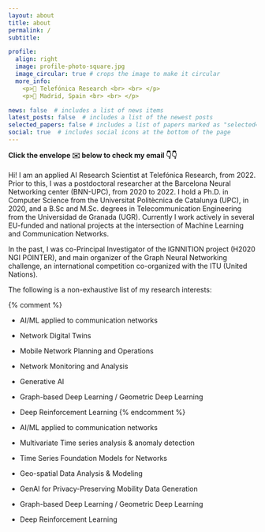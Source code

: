 ```yaml
---
layout: about
title: about
permalink: /
subtitle:

profile:
  align: right
  image: profile-photo-square.jpg
  image_circular: true # crops the image to make it circular
  more_info:
    <p>🏢 Telefónica Research <br> <br> </p>
    <p>📍 Madrid, Spain <br> <br> </p>

news: false  # includes a list of news items
latest_posts: false  # includes a list of the newest posts
selected_papers: false # includes a list of papers marked as "selected={true}"
social: true  # includes social icons at the bottom of the page
---
```


<b>Click the envelope ✉️ below to check my email 👇👇</b>
<br>
<br>
Hi! I am an applied AI Research Scientist at Telefónica Research, from 2022. Prior to this, I was a postdoctoral researcher at the Barcelona Neural Networking center (BNN-UPC), from 2020 to 2022. I hold a Ph.D. in Computer Science from the Universitat Politècnica de Catalunya (UPC), in 2020, and a B.Sc and M.Sc. degrees in Telecommunication Engineering from the Universidad de Granada (UGR). Currently I work actively in several EU-funded and national projects at the intersection of Machine Learning and Communication Networks.

In the past, I was co-Principal Investigator of the IGNNITION project (H2020 NGI POINTER), and main organizer of the Graph Neural Networking challenge, an international competition co-organized with the ITU (United Nations).

The following is a non-exhaustive list of my research interests:

{% comment %}
- AI/ML applied to communication networks
- Network Digital Twins
- Mobile Network Planning and Operations
- Network Monitoring and Analysis
- Generative AI
- Graph-based Deep Learning / Geometric Deep Learning
- Deep Reinforcement Learning
{% endcomment %}

- AI/ML applied to communication networks
- Multivariate Time series analysis & anomaly detection
- Time Series Foundation Models for Networks
- Geo-spatial Data Analysis & Modeling
- GenAI for Privacy-Preserving Mobility Data Generation
- Graph-based Deep Learning / Geometric Deep Learning
- Deep Reinforcement Learning
